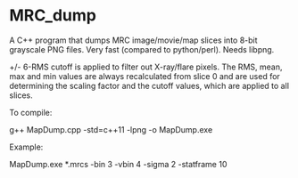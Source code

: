 # MRC_dump

A C++ program that dumps MRC image/movie/map slices into 8-bit grayscale PNG files. Very fast (compared to python/perl). Needs libpng.

+/- 6-RMS cutoff is applied to filter out X-ray/flare pixels. The RMS, mean, max and min values are always recalculated from slice 0 and are used for determining the scaling factor and the cutoff values, which are applied to all slices.

To compile:

g++ MapDump.cpp -std=c++11 -lpng -o MapDump.exe 

Example:

MapDump.exe *.mrcs -bin 3 -vbin 4 -sigma 2 -statframe 10
